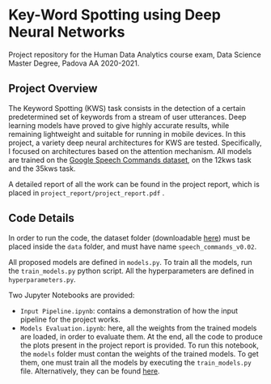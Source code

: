 # Key-Word Spotting using Deep Neural Networks

Project repository for the Human Data Analytics course exam, Data Science Master Degree, Padova AA 2020-2021.

## Project Overview

The Keyword Spotting (KWS) task consists in the detection of a certain predetermined set of keywords from a stream of user utterances. Deep learning models have proved to give highly accurate results, while remaining lightweight and suitable for running in mobile devices.
In this project, a variety deep neural architectures for KWS are tested. Specifically, I focused on architectures based on the attention mechanism. All models are trained on the [Google Speech Commands dataset](https://www.tensorflow.org/datasets/catalog/speech_commands?hl=en), on the 12kws task and the 35kws task.

A detailed report of all the work can be found in the project report, which is placed in `project_report/project_report.pdf` .

## Code Details

In order to run the code, the dataset folder (downloadable [here](http://download.tensorflow.org/data/speech_commands_test_set_v0.02.tar.gz)) must be placed inside the `data` folder, and must have name `speech_commands_v0.02`.

All proposed models are defined in `models.py`. To train all the models, run the `train_models.py` python script. All the hyperparameters are defined in `hyperparameters.py`.

Two Jupyter Notebooks are provided:
 - `Input Pipeline.ipynb`: contains a demonstration of how the input pipeline for the project works. 
 - `Models Evaluation.ipynb`: here, all the weights from the trained models are loaded, in order to evaluate them. At the end, all the code to produce the plots present in the project report is provided. To run this notebook, the `models` folder must contan the weights of the trained models. To get them, one must train all the models by executing the `train_models.py` file. Alternatively, they can be found [here](https://drive.google.com/file/d/1c74-zhuSnt1hY_qqpew3TAvMFKTK3VdD/view?usp=sharing).

